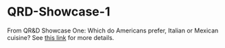 # QRD-Showcase-1
From QR&amp;D Showcase One: Which do Americans prefer, Italian or Mexican cuisine? See [this link](https://www.quora.com/q/npntmhwjyxipxnxn/Showcase-One-Mexican-or-Italian-Quantifying-the-Debate) for more details.